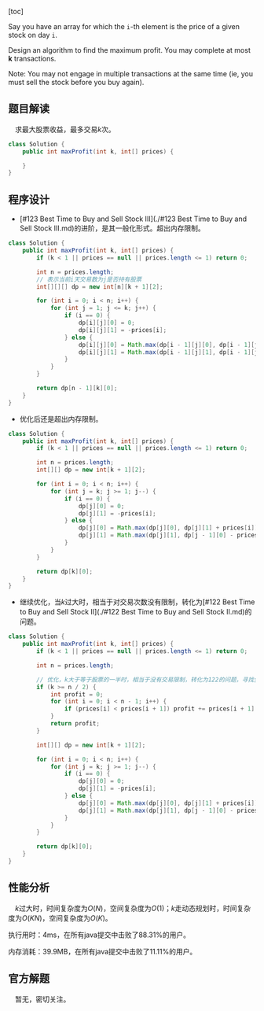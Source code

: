 [toc]

Say you have an array for which the `i`-th element is the price of a given stock on day `i`.

Design an algorithm to find the maximum profit. You may complete at most **k** transactions.



Note:
You may not engage in multiple transactions at the same time (ie, you must sell the stock before you buy again).



## 题目解读

&emsp;求最大股票收益，最多交易$k$次。

```java
class Solution {
    public int maxProfit(int k, int[] prices) {

    }
}
```

## 程序设计

* [#123 Best Time to Buy and Sell Stock III](./#123 Best Time to Buy and Sell Stock III.md)的进阶，是其一般化形式。超出内存限制。

```java
class Solution {
    public int maxProfit(int k, int[] prices) {
        if (k < 1 || prices == null || prices.length <= 1) return 0;

        int n = prices.length;
        // 表示当前i天交易数为j是否持有股票
        int[][][] dp = new int[n][k + 1][2];

        for (int i = 0; i < n; i++) {
            for (int j = 1; j <= k; j++) {
                if (i == 0) {
                    dp[i][j][0] = 0;
                    dp[i][j][1] = -prices[i];
                } else {
                    dp[i][j][0] = Math.max(dp[i - 1][j][0], dp[i - 1][j][1] + prices[i]);
                    dp[i][j][1] = Math.max(dp[i - 1][j][1], dp[i - 1][j - 1][0] - prices[i]);
                }
            }
        }

        return dp[n - 1][k][0];
    }
}
```

* 优化后还是超出内存限制。

```java
class Solution {
    public int maxProfit(int k, int[] prices) {
        if (k < 1 || prices == null || prices.length <= 1) return 0;

        int n = prices.length;
        int[][] dp = new int[k + 1][2];

        for (int i = 0; i < n; i++) {
            for (int j = k; j >= 1; j--) {
                if (i == 0) {
                    dp[j][0] = 0;
                    dp[j][1] = -prices[i];
                } else {
                    dp[j][0] = Math.max(dp[j][0], dp[j][1] + prices[i]);
                    dp[j][1] = Math.max(dp[j][1], dp[j - 1][0] - prices[i]);
                }
            }
        }

        return dp[k][0];
    }
}
```

* 继续优化，当$k$过大时，相当于对交易次数没有限制，转化为[#122 Best Time to Buy and Sell Stock II](./#122 Best Time to Buy and Sell Stock II.md)的问题。

```java
class Solution {
    public int maxProfit(int k, int[] prices) {
        if (k < 1 || prices == null || prices.length <= 1) return 0;

        int n = prices.length;

        // 优化，k大于等于股票的一半时，相当于没有交易限制，转化为122的问题，寻找全局最大解
        if (k >= n / 2) {
            int profit = 0;
            for (int i = 0; i < n - 1; i++) {
                if (prices[i] < prices[i + 1]) profit += prices[i + 1] - prices[i];
            }
            return profit;
        }

        int[][] dp = new int[k + 1][2];

        for (int i = 0; i < n; i++) {
            for (int j = k; j >= 1; j--) {
                if (i == 0) {
                    dp[j][0] = 0;
                    dp[j][1] = -prices[i];
                } else {
                    dp[j][0] = Math.max(dp[j][0], dp[j][1] + prices[i]);
                    dp[j][1] = Math.max(dp[j][1], dp[j - 1][0] - prices[i]);
                }
            }
        }

        return dp[k][0];
    }
}
```

## 性能分析

&emsp;$k$过大时，时间复杂度为$O(N)$，空间复杂度为$O(1)$；$k$走动态规划时，时间复杂度为$O(KN)$，空间复杂度为$O(K)$。

执行用时：4ms，在所有java提交中击败了88.31%的用户。

内存消耗：39.9MB，在所有java提交中击败了11.11%的用户。

## 官方解题

&emsp;暂无，密切关注。